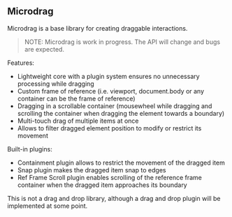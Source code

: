 ## Microdrag

Microdrag is a base library for creating draggable interactions. 

> NOTE: Microdrag is work in progress. The API will change and bugs are expected.

Features:
- Lightweight core with a plugin system ensures no unnecessary processing while dragging
- Custom frame of reference (i.e. viewport, document.body or any container can be the frame of reference)
- Dragging in a scrollable container (mousewheel while dragging and scrolling the container when dragging the element towards a boundary)
- Multi-touch drag of multiple items at once
- Allows to filter dragged element position to modify or restrict its movement

Built-in plugins:
- Containment plugin allows to restrict the movement of the dragged item
- Snap plugin makes the dragged item snap to edges
- Ref Frame Scroll plugin enables scrolling of the reference frame container when the dragged item approaches its boundary

This is not a drag and drop library, although a drag and drop plugin will be implemented at some point.

